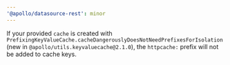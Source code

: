 ```yaml
---
'@apollo/datasource-rest': minor
---
```


If your provided `cache` is created with `PrefixingKeyValueCache.cacheDangerouslyDoesNotNeedPrefixesForIsolation` (new in `@apollo/utils.keyvaluecache@2.1.0`), the `httpcache:` prefix will not be added to cache keys.
